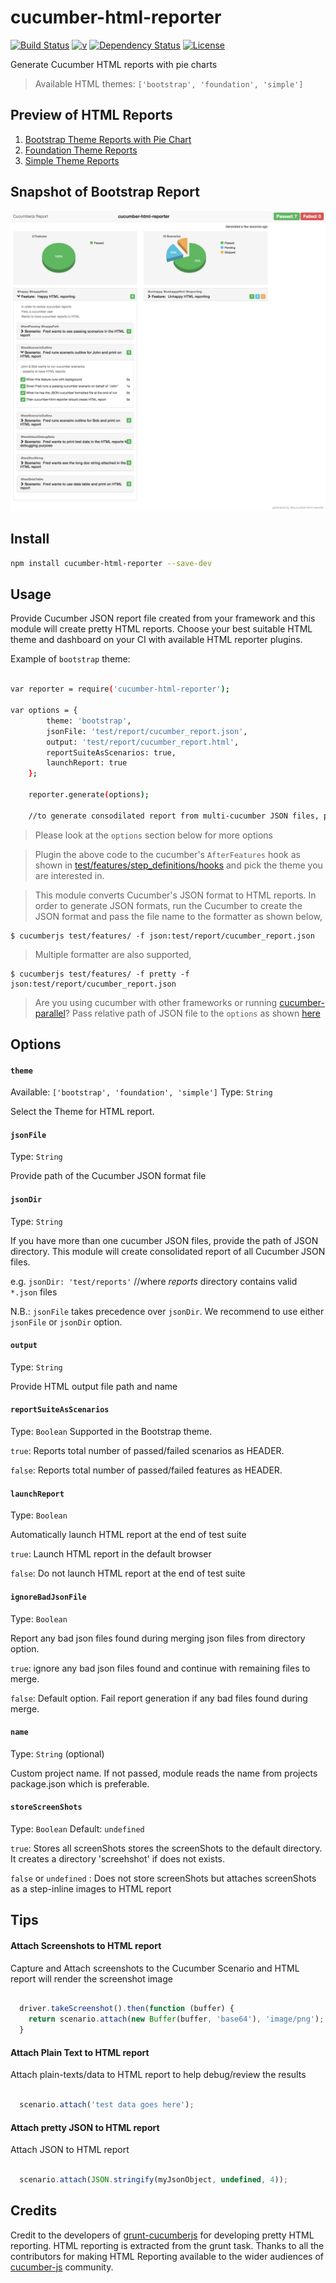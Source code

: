 cucumber-html-reporter
======================

[![Build Status](https://travis-ci.org/gkushang/cucumber-html-reporter.svg?branch=develop)](https://travis-ci.org/gkushang/cucumber-html-reporter) [![v](https://img.shields.io/npm/v/cucumber-html-reporter.svg)](https://www.npmjs.com/package/cucumber-html-reporter)
[![Dependency Status](https://david-dm.org/gkushang/cucumber-html-reporter.svg)](https://david-dm.org/gkushang/cucumber-html-reporter)
[![License](https://img.shields.io/npm/l/cucumber-html-reporter.svg)](LICENSE)


Generate Cucumber HTML reports with pie charts
> Available HTML themes: `['bootstrap', 'foundation', 'simple']`


## Preview of HTML Reports

1. [Bootstrap Theme Reports with Pie Chart][3]
2. [Foundation Theme Reports][4]
3. [Simple Theme Reports][5]


## Snapshot of Bootstrap Report
![Alt text](/samples/html_report_screenshots/cucumber_report_bootstrap_snapshot.png "Snapshot - Bootstrap Report")


## Install

``` bash
npm install cucumber-html-reporter --save-dev
```

## Usage

Provide Cucumber JSON report file created from your framework and this module will create pretty HTML reports. Choose your best suitable HTML theme and dashboard on your CI with available HTML reporter plugins.

Example of `bootstrap` theme:

``` bash

var reporter = require('cucumber-html-reporter');

var options = {
        theme: 'bootstrap',
        jsonFile: 'test/report/cucumber_report.json',
        output: 'test/report/cucumber_report.html',
        reportSuiteAsScenarios: true,
        launchReport: true
    };

    reporter.generate(options);

    //to generate consodilated report from multi-cucumber JSON files, please use `jsonDir` option instead of `jsonFile`. More info is available in `options` section below.

```

> Please look at the `options` section below for more options

> Plugin the above code to the cucumber's `AfterFeatures` hook as shown in [test/features/step_definitions/hooks][7] and pick the theme you are interested in.

> This module converts Cucumber's JSON format to HTML reports. In order to generate JSON formats, run the Cucumber to create the JSON format and pass the file name to the formatter as shown below,

```
$ cucumberjs test/features/ -f json:test/report/cucumber_report.json
```

> Multiple formatter are also supported,

```
$ cucumberjs test/features/ -f pretty -f json:test/report/cucumber_report.json
```

> Are you using cucumber with other frameworks or running [cucumber-parallel][6]? Pass relative path of JSON file to the `options` as shown [here][7]


## Options

#### `theme`
Available: `['bootstrap', 'foundation', 'simple']`
Type: `String`

Select the Theme for HTML report.


#### `jsonFile`
Type: `String`

Provide path of the Cucumber JSON format file

#### `jsonDir`
Type: `String`

If you have more than one cucumber JSON files, provide the path of JSON directory. This module will create consolidated report of all Cucumber JSON files.

e.g. `jsonDir: 'test/reports'` //where _reports_ directory contains valid `*.json` files


N.B.: `jsonFile` takes precedence over `jsonDir`. We recommend to use either `jsonFile` or `jsonDir` option.


#### `output`
Type: `String`

Provide HTML output file path and name


#### `reportSuiteAsScenarios`
Type: `Boolean`
Supported in the Bootstrap theme.

`true`: Reports total number of passed/failed scenarios as HEADER.

`false`: Reports total number of passed/failed features as HEADER.

#### `launchReport`
Type: `Boolean`

Automatically launch HTML report at the end of test suite

`true`: Launch HTML report in the default browser

`false`: Do not launch HTML report at the end of test suite

#### `ignoreBadJsonFile`
Type: `Boolean`

Report any bad json files found during merging json files from directory option.

`true`: ignore any bad json files found and continue with remaining files to merge.

`false`: Default option. Fail report generation if any bad files found during merge.

#### `name`
Type: `String` (optional)

Custom project name. If not passed, module reads the name from projects package.json which is preferable.
 
#### `storeScreenShots`
Type: `Boolean`
Default: `undefined`

`true`: Stores all screenShots stores the screenShots to the default directory. It creates a directory 'screehshot' if does not exists.

`false` or `undefined` : Does not store screenShots but attaches screenShots as a step-inline images to HTML report



## Tips

#### Attach Screenshots to HTML report

Capture and Attach screenshots to the Cucumber Scenario and HTML report will render the screenshot image

```javascript

  driver.takeScreenshot().then(function (buffer) {
    return scenario.attach(new Buffer(buffer, 'base64'), 'image/png');
  }

```

#### Attach Plain Text to HTML report

Attach plain-texts/data to HTML report to help debug/review the results

```javascript

  scenario.attach('test data goes here');

```

#### Attach pretty JSON to HTML report

Attach JSON to HTML report

```javascript

  scenario.attach(JSON.stringify(myJsonObject, undefined, 4));

```

## Credits

Credit to the developers of [grunt-cucumberjs][1] for developing pretty HTML reporting. HTML reporting is extracted from the grunt task. Thanks to all the contributors for making HTML Reporting available to the wider audiences of [cucumber-js][2] community.

[1]: https://www.npmjs.com/package/grunt-cucumberjs "grunt-cucummberjs"
[2]: https://github.com/cucumber/cucumber-js "CucumberJs"
[3]: http://htmlpreview.github.io/?https://github.com/gkushang/cucumber-html-reporter/blob/samples/html_report_screenshots/cucumber-report-bootstrap.html "Bootstrap Theme Reports"
[4]: http://htmlpreview.github.io/?https://github.com/gkushang/cucumber-html-reporter/blob/samples/html_report_screenshots/cucumber-report-foundation.html "Foundation Theme Reports"
[5]: http://htmlpreview.github.io/?https://github.com/gkushang/cucumber-html-reporter/blob/samples/html_report_screenshots/cucumber-report-simple.html "Simple Theme Reports"
[6]: https://www.npmjs.com/package/cucumber-parallel "cucumber-parallel"
[7]: https://github.com/gkushang/cucumber-html-reporter/blob/develop/test/features/step_definitions/hooks.js#L13-L44
